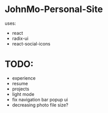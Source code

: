 # JohnMo-Personal-Site

uses:
- react
- radix-ui
- react-social-icons

# TODO:
- experience
- resume
- projects
- light mode
- fix navigation bar popup ui
- decreasing photo file size?
